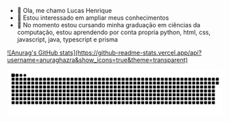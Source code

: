 - 👋 Ola, me chamo Lucas Henrique
- 👀 Estou interessado em ampliar meus conhecimentos
- 🌱 No momento estou cursando minha graduação em ciências da computação, estou aprendendo por conta propria python, html, css, javascript, java, typescript e prisma

<div align="center">
  <a href="https://github.com/lucaspk123">

</div>
![Anurag's GitHub stats](https://github-readme-stats.vercel.app/api?username=anuraghazra&show_icons=true&theme=transparent)
 
  ![Snake animation](https://github.com/lucaspk123/lucaspk123/blob/output/github-contribution-grid-snake.svg)
 
